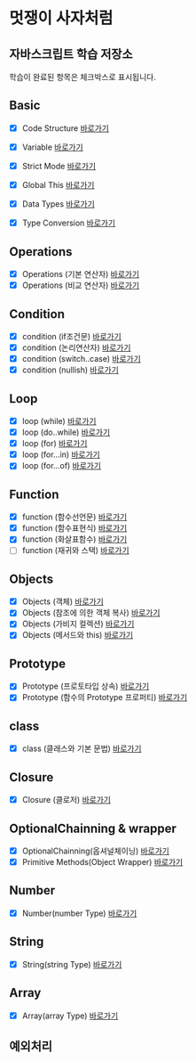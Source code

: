 
# 멋쟁이 사자처럼

## 자바스크립트 학습 저장소 

학습이 완료된 항목은 체크박스로 표시됩니다. 

## Basic
- [x] Code Structure [바로가기](https://github.com/miinje/lion-javascript/blob/01.core/client/chapter/core/01.codeStructure.js)
- [x] Variable [바로가기](https://github.com/miinje/lion-javascript/blob/01.core/client/chapter/core/02.variables.js)
- [x] Strict Mode [바로가기](https://github.com/miinje/lion-javascript/blob/01.core/client/chapter/core/03.strictMode.js)
- [x] Global This [바로가기](https://github.com/miinje/lion-javascript/blob/01.core/client/chapter/core/04.globalThis.js)
- [x] Data Types [바로가기](https://github.com/miinje/lion-javascript/blob/01.core/client/chapter/core/05.dataTypes.js)
- [x] Type Conversion [바로가기](https://github.com/miinje/lion-javascript/blob/01.core/client/chapter/core/06.typeConversion.js)


## Operations
- [x] Operations (기본 연산자) [바로가기](https://github.com/miinje/lion-javascript/blob/01.core/client/chapter/core/07-1.operations.js)
- [x] Operations (비교 연산자) [바로가기](https://github.com/miinje/lion-javascript/blob/01.core/client/chapter/core/07-2.operations.js)

## Condition
- [x] condition (if조건문) [바로가기](https://github.com/miinje/lion-javascript/blob/01.core/client/chapter/core/08-1.condition.js)
- [x] condition (논리연산자) [바로가기](https://github.com/miinje/lion-javascript/blob/01.core/client/chapter/core/08-2.condition.js)
- [x] condition (switch..case) [바로가기](https://github.com/miinje/lion-javascript/blob/01.core/client/chapter/core/08-3.condition.js)
- [x] condition (nullish) [바로가기](https://github.com/miinje/lion-javascript/blob/01.core/client/chapter/core/08-4.condition.js)

## Loop
- [x] loop (while) [바로가기](https://github.com/miinje/lion-javascript/blob/01.core/client/chapter/core/09-1.loop.js)
- [x] loop (do..while) [바로가기](https://github.com/miinje/lion-javascript/blob/01.core/client/chapter/core/09-2.loop.js)
- [x] loop (for) [바로가기](https://github.com/miinje/lion-javascript/blob/01.core/client/chapter/core/09-3.loop.js)
- [x] loop (for...in) [바로가기](https://github.com/miinje/lion-javascript/blob/01.core/client/chapter/core/09-4.loop.js)
- [x] loop (for...of) [바로가기](https://github.com/miinje/lion-javascript/blob/01.core/client/chapter/core/09-5.loop.js)

## Function
- [x] function (함수선언문) [바로가기](https://github.com/miinje/lion-javascript/blob/01.core/client/chapter/core/10-1.function.js)
- [x] function (함수표현식) [바로가기](https://github.com/miinje/lion-javascript/blob/01.core/client/chapter/core/10-2.function.js)
- [x] function (화살표함수) [바로가기](https://github.com/miinje/lion-javascript/blob/01.core/client/chapter/core/10-3.function.js)
- [ ] function (재귀와 스택) [바로가기](https://github.com/miinje/lion-javascript/blob/01.core/client/chapter/core/10-4.function.js)

## Objects
- [x] Objects (객체) [바로가기](https://github.com/miinje/lion-javascript/blob/01.core/client/chapter/core/11-1.Objects.js)
- [x] Objects (참조에 의한 객체 복사) [바로가기](https://github.com/miinje/lion-javascript/blob/01.core/client/chapter/core/11-2.Objects.js)
- [x] Objects (가비지 컬렉션) [바로가기](https://github.com/miinje/lion-javascript/blob/01.core/client/chapter/core/11-3.Objects.js)
- [x] Objects (메서드와 this) [바로가기](https://github.com/miinje/lion-javascript/blob/01.core/client/chapter/core/11-4.Objects.js)

## Prototype
- [x] Prototype (프로토타입 상속) [바로가기](https://github.com/miinje/lion-javascript/blob/01.core/client/chapter/core/12-1.Prototype.js)
- [x] Prototype (함수의 Prototype 프로퍼티) [바로가기](https://github.com/miinje/lion-javascript/blob/01.core/client/chapter/core/12-2.Prototype.js)

## class
- [x] class (클래스와 기본 문법) [바로가기](https://github.com/miinje/lion-javascript/blob/01.core/client/chapter/core/13-1.class.js)

## Closure
- [x] Closure (클로저) [바로가기](https://github.com/miinje/lion-javascript/blob/01.core/client/chapter/core/14-1.closure.js)


## OptionalChainning & wrapper
- [x] OptionalChainning(옵셔널체이닝) [바로가기](https://github.com/miinje/lion-javascript/blob/01.core/client/chapter/core/15.OptionalChainning.js)
- [x] Primitive Methods(Object Wrapper) [바로가기](https://github.com/miinje/lion-javascript/blob/01.core/client/chapter/core/16.wrapper.js)

## Number
- [x] Number(number Type) [바로가기](https://github.com/miinje/lion-javascript/blob/01.core/client/chapter/core/17.number.js)

## String
- [x] String(string Type) [바로가기](https://github.com/miinje/lion-javascript/blob/01.core/client/chapter/core/18.string.js)

## Array
- [x] Array(array Type) [바로가기](https://github.com/miinje/lion-javascript/blob/01.core/client/chapter/core/19.array.js)

## 예외처리

